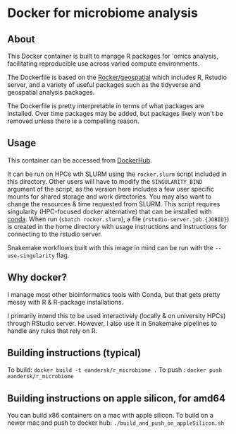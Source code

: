 # Docker for microbiome analysis

## About

This Docker container is built to manage R packages for 'omics analysis, facilitating reproducible use across varied compute environments.

The Dockerfile is based on the [Rocker/geospatial](https://rocker-project.org/images/) which includes R, Rstudio server, and a variety of useful packages such as the tidyverse and geospatial analysis packages.

The Dockerfile is pretty interpretable in terms of what packages are installed. Over time packages may be added, but packages likely won't be removed unless there is a compelling reason.

## Usage

This container can be accessed from [DockerHub](https://hub.docker.com/r/eandersk/r_microbiome).

It can be run on HPCs wth SLURM using the `rocker.slurm` script included in this directory. Other users will have to modify the `SINGULARITY_BIND` argument of the script, as the version here includes a few user specific mounts for shared storage and work directories. You may also want to change the resources & time requested from SLURM. This script requires singularity (HPC-focused docker alternative) that can be installed with [conda](https://anaconda.org/conda-forge/singularity). When run (`sbatch rocker.slurm`), a file (`rstudio-server.job.{JOBID}`) is created in the home directory with usage instructions and instructions for connecting to the rstudio server.

Snakemake workflows built with this image in mind can be run with the `--use-singularity` flag.

## Why docker?

I manage most other bioinformatics tools with Conda, but that gets pretty messy with R & R-package installations.

I primarily intend this to be used interactively (locally & on university HPCs) through RStudio server. However, I also use it in Snakemake pipelines to handle any rules that rely on R.

## Building instructions (typical)

To build: `docker build -t eandersk/r_microbiome .`
To push : `docker push eandersk/r_microbiome`

## Building instructions on apple silicon, for amd64

You can build x86 containers on a mac with apple silicon.
To build on a newer mac and push to docker hub: `./build_and_push_on_appleSilicon.sh`
